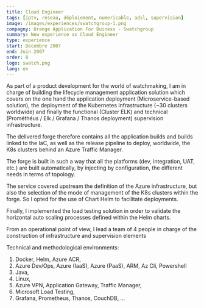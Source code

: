 ```yaml
---
title: Cloud Engineer
tags: [iptv, reseau, déploiement, numericable, adsl, supervision]
image: /images/experiences/swatchgroup-1.png
compagny: Orange Application For Buiness - Swatchgroup
summary: New experience as Cloud Engineer
type: experience
start: Decembre 2007
end: Juin 2007
order: 8
logo: swatch.png
lang: en
---
```


As part of a product development for the world of watchmaking, I am in charge of building the lifecycle management application solution which covers on the one hand the application deployment (Microservice-based solution), the deployment of the Kubernetes infrastructure (~30 clusters worldwide) and finally the functional (Cluster ELK) and technical (Prométhéus / Elk / Grafana / Thanos deployment) supervision infrastructure.

The delivered forge therefore contains all the application builds and builds linked to the IaC, as well as the release pipeline to deploy, worldwide, the K8s clusters behind an Azure Traffic Manager.

The forge is built in such a way that all the platforms (dev, integration, UAT, etc.) are built automatically, by injecting by configuration, the different needs in terms of topology.

The service covered upstream the definition of the Azure infrastructure, but also the selection of the mode of management of the K8s clusters within the forge. So I opted for the use of Chart Helm to facilitate deployments.

Finally, I implemented the load testing solution in order to validate the horizontal auto scaling processes defined within the Helm charts.

From an operational point of view, I lead a team of 4 people in charge of the construction of infrastructure and supervision elements

Technical and methodological environments:

1. Docker, Helm, Azure ACR,
2. Azure Dev/Ops, Azure (IaaS), Azure (PaaS), ARM, Az Cli, Powershell
3. Java,
4. Linux,
5. Azure VPN, Application Gateway, Traffic Manager,
6. Microsoft Load Testing,
7. Grafana, Prometheus, Thanos, CouchDB, …